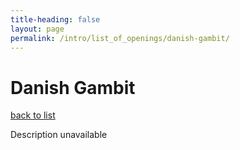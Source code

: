 ```yaml
---
title-heading: false
layout: page
permalink: /intro/list_of_openings/danish-gambit/
---
```


# Danish Gambit

[back to list](../../list_of_openings)

Description unavailable